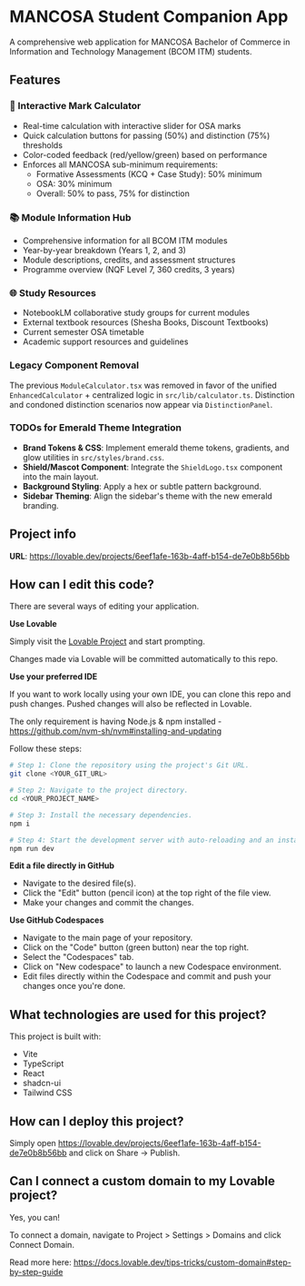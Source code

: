 # MANCOSA Student Companion App

A comprehensive web application for MANCOSA Bachelor of Commerce in Information and Technology Management (BCOM ITM) students.

## Features

### 🧮 Interactive Mark Calculator
- Real-time calculation with interactive slider for OSA marks
- Quick calculation buttons for passing (50%) and distinction (75%) thresholds
- Color-coded feedback (red/yellow/green) based on performance
- Enforces all MANCOSA sub-minimum requirements:
  - Formative Assessments (KCQ + Case Study): 50% minimum
  - OSA: 30% minimum
  - Overall: 50% to pass, 75% for distinction

### 📚 Module Information Hub
- Comprehensive information for all BCOM ITM modules
- Year-by-year breakdown (Years 1, 2, and 3)
- Module descriptions, credits, and assessment structures
- Programme overview (NQF Level 7, 360 credits, 3 years)

### 🌐 Study Resources
- NotebookLM collaborative study groups for current modules
- External textbook resources (Shesha Books, Discount Textbooks)
- Current semester OSA timetable
- Academic support resources and guidelines

### Legacy Component Removal
The previous `ModuleCalculator.tsx` was removed in favor of the unified `EnhancedCalculator` + centralized logic in `src/lib/calculator.ts`. Distinction and condoned distinction scenarios now appear via `DistinctionPanel`.

### TODOs for Emerald Theme Integration
- **Brand Tokens & CSS**: Implement emerald theme tokens, gradients, and glow utilities in `src/styles/brand.css`.
- **Shield/Mascot Component**: Integrate the `ShieldLogo.tsx` component into the main layout.
- **Background Styling**: Apply a hex or subtle pattern background.
- **Sidebar Theming**: Align the sidebar's theme with the new emerald branding.

## Project info

**URL**: https://lovable.dev/projects/6eef1afe-163b-4aff-b154-de7e0b8b56bb

## How can I edit this code?

There are several ways of editing your application.

**Use Lovable**

Simply visit the [Lovable Project](https://lovable.dev/projects/6eef1afe-163b-4aff-b154-de7e0b8b56bb) and start prompting.

Changes made via Lovable will be committed automatically to this repo.

**Use your preferred IDE**

If you want to work locally using your own IDE, you can clone this repo and push changes. Pushed changes will also be reflected in Lovable.

The only requirement is having Node.js & npm installed - https://github.com/nvm-sh/nvm#installing-and-updating

Follow these steps:

```sh
# Step 1: Clone the repository using the project's Git URL.
git clone <YOUR_GIT_URL>

# Step 2: Navigate to the project directory.
cd <YOUR_PROJECT_NAME>

# Step 3: Install the necessary dependencies.
npm i

# Step 4: Start the development server with auto-reloading and an instant preview.
npm run dev
```

**Edit a file directly in GitHub**

- Navigate to the desired file(s).
- Click the "Edit" button (pencil icon) at the top right of the file view.
- Make your changes and commit the changes.

**Use GitHub Codespaces**

- Navigate to the main page of your repository.
- Click on the "Code" button (green button) near the top right.
- Select the "Codespaces" tab.
- Click on "New codespace" to launch a new Codespace environment.
- Edit files directly within the Codespace and commit and push your changes once you're done.

## What technologies are used for this project?

This project is built with:

- Vite
- TypeScript
- React
- shadcn-ui
- Tailwind CSS

## How can I deploy this project?

Simply open https://lovable.dev/projects/6eef1afe-163b-4aff-b154-de7e0b8b56bb and click on Share -> Publish.

## Can I connect a custom domain to my Lovable project?

Yes, you can!

To connect a domain, navigate to Project > Settings > Domains and click Connect Domain.

Read more here: https://docs.lovable.dev/tips-tricks/custom-domain#step-by-step-guide
